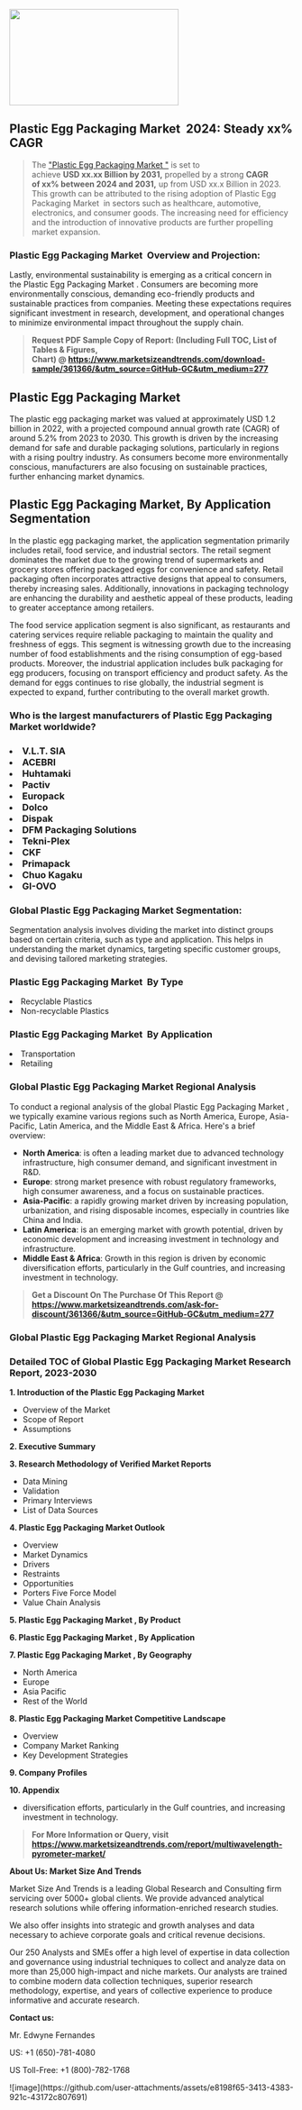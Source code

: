 <p><img class="alignnone size-medium wp-image-20088" src="https://ffe5etoiles.com/wp-content/uploads/2024/12/MST1-300x171.png" alt="" width="300" height="171" /></p><h2 id="ember46" class="ember-view reader-text-block__heading-2">Plastic Egg Packaging Market &nbsp;2024: Steady&nbsp;xx% CAGR</h2><blockquote id="ember47" class="ember-view reader-text-block__blockquote">The&nbsp;<a class="app-aware-link " href="https://www.marketsizeandtrends.com/download-sample/361366/&utm_source=GitHub-GC&utm_medium=277" target="_blank" data-test-app-aware-link="">"Plastic Egg Packaging Market "</a>&nbsp;is set to achieve&nbsp;<strong>USD&nbsp;xx.xx&nbsp;Billion by 2031,</strong>&nbsp;propelled by a strong&nbsp;<strong>CAGR of&nbsp;xx% between 2024 and 2031,</strong>&nbsp;up from USD xx.x Billion in 2023. This growth can be attributed to the rising adoption of&nbsp;Plastic Egg Packaging Market &nbsp;in sectors such as healthcare, automotive, electronics, and consumer goods. The increasing need for efficiency and the introduction of innovative products are further propelling market expansion.</blockquote><h3 id="ember48" class="ember-view reader-text-block__heading-3">Plastic Egg Packaging Market &nbsp;Overview and Projection:</h3><p id="ember49" class="ember-view reader-text-block__paragraph">Lastly, environmental sustainability is emerging as a critical concern in the&nbsp;Plastic Egg Packaging Market . Consumers are becoming more environmentally conscious, demanding eco-friendly products and sustainable practices from companies. Meeting these expectations requires significant investment in research, development, and operational changes to minimize environmental impact throughout the supply chain.</p><blockquote id="ember50" class="ember-view reader-text-block__blockquote"><strong>Request PDF Sample Copy of Report: (Including Full TOC, List of Tables &amp; Figures, Chart)&nbsp;@&nbsp;<strong><a href="https://www.marketsizeandtrends.com/download-sample/361366/&utm_source=GitHub-GC&utm_medium=277" target="_blank">https://www.marketsizeandtrends.com/download-sample/361366/&utm_source=GitHub-GC&utm_medium=277</a></strong></strong></blockquote><h3 class=""> <h2>Plastic Egg Packaging Market</h2><p>The plastic egg packaging market was valued at approximately USD 1.2 billion in 2022, with a projected compound annual growth rate (CAGR) of around 5.2% from 2023 to 2030. This growth is driven by the increasing demand for safe and durable packaging solutions, particularly in regions with a rising poultry industry. As consumers become more environmentally conscious, manufacturers are also focusing on sustainable practices, further enhancing market dynamics.</p><h2>Plastic Egg Packaging Market, By Application Segmentation</h2><p>In the plastic egg packaging market, the application segmentation primarily includes retail, food service, and industrial sectors. The retail segment dominates the market due to the growing trend of supermarkets and grocery stores offering packaged eggs for convenience and safety. Retail packaging often incorporates attractive designs that appeal to consumers, thereby increasing sales. Additionally, innovations in packaging technology are enhancing the durability and aesthetic appeal of these products, leading to greater acceptance among retailers.</p><p>The food service application segment is also significant, as restaurants and catering services require reliable packaging to maintain the quality and freshness of eggs. This segment is witnessing growth due to the increasing number of food establishments and the rising consumption of egg-based products. Moreover, the industrial application includes bulk packaging for egg producers, focusing on transport efficiency and product safety. As the demand for eggs continues to rise globally, the industrial segment is expected to expand, further contributing to the overall market growth.</p></h3><h3 id="" class="">Who is the largest manufacturers of&nbsp;Plastic Egg Packaging Market  worldwide?</h3><h3 class=""></Li><Li>V.L.T. SIA</Li><Li> ACEBRI</Li><Li> Huhtamaki</Li><Li> Pactiv</Li><Li> Europack</Li><Li> Dolco</Li><Li> Dispak</Li><Li> DFM Packaging Solutions</Li><Li> Tekni-Plex</Li><Li> CKF</Li><Li> Primapack</Li><Li> Chuo Kagaku</Li><Li> GI-OVO</h3><h3 id="ember53" class="ember-view reader-text-block__heading-3">Global&nbsp;Plastic Egg Packaging Market  Segmentation:</h3><p id="ember54" class="ember-view reader-text-block__paragraph">Segmentation analysis involves dividing the market into distinct groups based on certain criteria, such as type and application. This helps in understanding the market dynamics, targeting specific customer groups, and devising tailored marketing strategies.</p><h3 id="" class="">Plastic Egg Packaging Market &nbsp;By Type</h3><p></Li><Li>Recyclable Plastics</Li><Li> Non-recyclable Plastics</p><h3 id="" class="">Plastic Egg Packaging Market &nbsp;By Application</h3><p class=""></Li><Li>Transportation</Li><Li> Retailing</p><h3 id="ember62" class="ember-view reader-text-block__heading-3">Global Plastic Egg Packaging Market  Regional Analysis</h3><p id="ember63" class="ember-view reader-text-block__paragraph">To conduct a regional analysis of the global Plastic Egg Packaging Market , we typically examine various regions such as North America, Europe, Asia-Pacific, Latin America, and the Middle East &amp; Africa. Here's a brief overview:</p><ul><li><strong>North America</strong>: is often a leading market due to advanced technology infrastructure, high consumer demand, and significant investment in R&amp;D.</li><li><strong>Europe</strong>: strong market presence with robust regulatory frameworks, high consumer awareness, and a focus on sustainable practices.</li><li><strong>Asia-Pacific</strong>: a rapidly growing market driven by increasing population, urbanization, and rising disposable incomes, especially in countries like China and India.</li><li><strong>Latin America</strong>: is an emerging market with growth potential, driven by economic development and increasing investment in technology and infrastructure.</li><li><strong>Middle East &amp; Africa</strong>: Growth in this region is driven by economic diversification efforts, particularly in the Gulf countries, and increasing investment in technology.</li></ul><blockquote id="ember61" class="ember-view reader-text-block__blockquote"><strong>Get a Discount On The Purchase Of This Report @ <strong><a href="https://html-cleaner.com/" target="">https://www.marketsizeandtrends.com/ask-for-discount/361366/&utm_source=GitHub-GC&utm_medium=277</a></strong></strong></blockquote><h3 id="ember62" class="ember-view reader-text-block__heading-3">Global Plastic Egg Packaging Market  Regional Analysis</h3><h3 id="" class="">Detailed TOC of Global Plastic Egg Packaging Market  Research Report, 2023-2030</h3><p id="" class=""><strong>1. Introduction of the Plastic Egg Packaging Market </strong></p><ul><li>Overview of the Market</li><li>Scope of Report</li><li>Assumptions</li></ul><p id="" class=""><strong>2. Executive Summary</strong></p><p id="" class=""><strong>3. Research Methodology of Verified Market Reports</strong></p><ul><li>Data Mining</li><li>Validation</li><li>Primary Interviews</li><li>List of Data Sources</li></ul><p id="" class=""><strong>4. Plastic Egg Packaging Market  Outlook</strong></p><ul><li>Overview</li><li>Market Dynamics</li><li>Drivers</li><li>Restraints</li><li>Opportunities</li><li>Porters Five Force Model</li><li>Value Chain Analysis</li></ul><p id="" class=""><strong>5. Plastic Egg Packaging Market , By Product</strong></p><p id="" class=""><strong>6. Plastic Egg Packaging Market , By Application</strong></p><p id="" class=""><strong>7. Plastic Egg Packaging Market , By Geography</strong></p><ul><li>North America</li><li>Europe</li><li>Asia Pacific</li><li>Rest of the World</li></ul><p id="" class=""><strong>8. Plastic Egg Packaging Market  Competitive Landscape</strong></p><ul><li>Overview</li><li>Company Market Ranking</li><li>Key Development Strategies</li></ul><p id="" class=""><strong>9. Company Profiles</strong></p><p id="" class=""><strong>10. Appendix</strong></p><ul><li>diversification efforts, particularly in the Gulf countries, and increasing investment in technology.</li></ul><blockquote id="ember65" class="ember-view reader-text-block__blockquote"><strong>For More Information or Query, visit <strong><strong><a href="https://html-cleaner.com/" target="">https://www.marketsizeandtrends.com/report/multiwavelength-pyrometer-market/</a></strong></strong></strong></blockquote><p id="" class=""><strong>About Us: Market Size And Trends</strong></p><p id="" class="">Market Size And Trends is a leading Global Research and Consulting firm servicing over 5000+ global clients. We provide advanced analytical research solutions while offering information-enriched research studies.</p><p id="" class="">We also offer insights into strategic and growth analyses and data necessary to achieve corporate goals and critical revenue decisions.</p><p id="" class="">Our 250 Analysts and SMEs offer a high level of expertise in data collection and governance using industrial techniques to collect and analyze data on more than 25,000 high-impact and niche markets. Our analysts are trained to combine modern data collection techniques, superior research methodology, expertise, and years of collective experience to produce informative and accurate research.</p><p id="" class=""><strong>Contact us:</strong></p><p id="" class="">Mr. Edwyne Fernandes</p><p id="" class="">US: +1 (650)-781-4080</p><p id="" class="">US Toll-Free: +1 (800)-782-1768</p>
![image](https://github.com/user-attachments/assets/e8198f65-3413-4383-921c-43172c807691)

